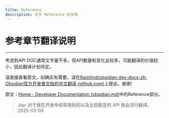 ```yaml
---
title: Reference
description: 关于 Reference 的文档
---
```

<!--
 * @Author: Raistlind johnd0712@gmail.com
 * @Date: 2024-01-18 10:18:00
 * @LastEditors: Raistlind
 * @LastEditTime: 2024-01-18 10:18:00
 * @Description:
-->

# 参考章节翻译说明

---

考虑到API DOC通常文字量不多，但API数量和变化会较多，可能翻译的价值较小，因此翻译计划待定。

请直接查看原文，如确实有需要，请在[Raistlind/obsidian-dev-docs-zh: Obsidian官方开发者文档的中文翻译 (github.com)](https://github.com/Raistlind/obsidian-dev-docs-zh)上提出，谢谢!

原文：[Home - Developer Documentation (obsidian.md)](https://docs.obsidian.md/Home)中的Reference部分。

> Jay: 对于我在开发中经常用到的以及比较稳定的 API 我会进行翻译。 2025-03-09
